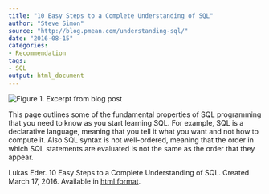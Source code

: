 ```yaml
---
title: "10 Easy Steps to a Complete Understanding of SQL"
author: "Steve Simon"
source: "http://blog.pmean.com/understanding-sql/"
date: "2016-08-15"
categories:
- Recommendation
tags:
- SQL
output: html_document
---
```


![Figure 1. Excerpt from blog post](http://www.pmean.com/new-images/16/understanding-sql01.png)

<div class="notes">

This page outlines some of the fundamental properties of SQL programming that you need to know as you start learning SQL. For example, SQL is a declarative language, meaning that you tell it what you want and not how to compute it. Also SQL syntax is not well-ordered, meaning that the order in which SQL statements are evaluated is not the same as the order that they appear.

Lukas Eder. 10 Easy Steps to a Complete Understanding of SQL. Created March 17, 2016. Available in [html format][eder].

[eder]: https://blog.jooq.org/2016/03/17/10-easy-steps-to-a-complete-understanding-of-sql/

</div>
